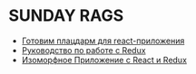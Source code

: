 # SUNDAY RAGS

- [Готовим плацдарм для react-приложения](https://habrahabr.ru/post/324232/)
- [Руководство по работе с Redux](https://habrahabr.ru/company/mailru/blog/303456/)
- [Изоморфное Приложение с React и Redux](https://habrahabr.ru/post/264423/)